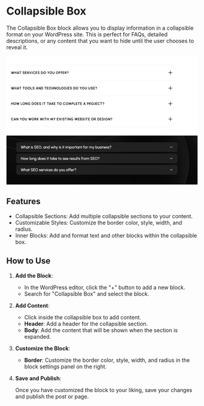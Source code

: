 # Collapsible Box
The Collapsible Box block allows you to display information in a collapsible format on your WordPress site. This is perfect for FAQs, detailed descriptions, or any content that you want to hide until the user chooses to reveal it.

![collapsible box](/img/zylo/collapsible-box.jpg)

## Features
- Collapsible Sections: Add multiple collapsible sections to your content.
- Customizable Styles: Customize the border color, style, width, and radius.
- Inner Blocks: Add and format text and other blocks within the collapsible box.

## How to Use
1. **Add the Block**:
   - In the WordPress editor, click the "+" button to add a new block.
   - Search for "Collapsible Box" and select the block.
2. **Add Content**:
   - Click inside the collapsible box to add content.
   - **Header**: Add a header for the collapsible section.
   - **Body**: Add the content that will be shown when the section is expanded.
3. **Customize the Block**:
   - **Border**: Customize the border color, style, width, and radius in the block settings panel on the right.
4. **Save and Publish**:

   Once you have customized the block to your liking, save your changes and publish the post or page.
